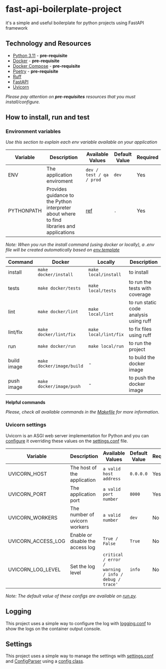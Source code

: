# fast-api-boilerplate-project

it's a simple and useful boilerplate for python projects using FastAPI framework

## Technology and Resources

- [Python 3.11](https://www.python.org/downloads/release/python-3110/) - **pre-requisite**
- [Docker](https://www.docker.com/get-started) - **pre-requisite**
- [Docker Compose](https://docs.docker.com/compose/) - **pre-requisite**
- [Poetry](https://python-poetry.org/) - **pre-requisite**
- [Ruff](https://github.com/astral-sh/ruff)
- [FastAPI](https://fastapi.tiangolo.com/)
- [Uvicorn](https://www.uvicorn.org/)

*Please pay attention on **pre-requisites** resources that you must install/configure.*

## How to install, run and test

### Environment variables

*Use this section to explain each env variable available on your application* 

Variable | Description | Available Values | Default Value | Required
--- | --- | --- | --- | ---
ENV | The application enviroment |  `dev / test / qa / prod` | `dev` | Yes
PYTHONPATH | Provides guidance to the Python interpreter about where to find libraries and applications | [ref](https://docs.python.org/3/using/cmdline.html#envvar-PYTHONPATH) | `.` | Yes

*Note: When you run the install command (using docker or locally), a .env file will be created automatically based on [env.template](env.template)*

Command | Docker | Locally | Description
---- | ------- | ------- | -------
install | `make docker/install` | `make local/install` | to install
tests | `make docker/tests` | `make local/tests` | to run the tests with coverage
lint | `make docker/lint` | `make local/lint` | to run static code analysis using ruff
lint/fix | `make docker/lint/fix` | `make local/lint/fix` | to fix files using ruff
run | `make docker/run` | `make local/run` | to run the project
build image | `make docker/image/build` | - | to build the docker image
push image | `make docker/image/push` | - | to push the docker image

**Helpful commands**

*Please, check all available commands in the [Makefile](Makefile) for more information*.

### Uvicorn settings

Uvicorn is an ASGI web server implementation for Python and you can [configure](https://www.uvicorn.org/settings/) it overriding these values on the [settings.conf](settings.conf) file.

Variable | Description | Available Values | Default Value | Required
--- | --- | --- | --- | ---
UVICORN_HOST | The host of the application |  `a valid host address` | `0.0.0.0` | Yes
UVICORN_PORT | The application port |  `a valid port number` | `8000` | Yes
UVICORN_WORKERS | The number of uvicorn workers |  `a valid number` | `dev` | No
UVICORN_ACCESS_LOG | Enable or disable the access log |  `True / False` | `True` | No
UVICORN_LOG_LEVEL | Set the log level |  `critical / error / warning / info / debug / trace'` | `info` | No

*Note: The default value of these configs are available on [run.py](run.py).*


## Logging

This project uses a simple way to configure the log with [logging.conf](logging.conf) to show the logs on the container output console.

## Settings

This project uses a simple way to manage the settings with [settings.conf](settings.conf) and [ConfigParser](https://docs.python.org/3/library/configparser.html) using a [config class](./src/config/settings.py).
